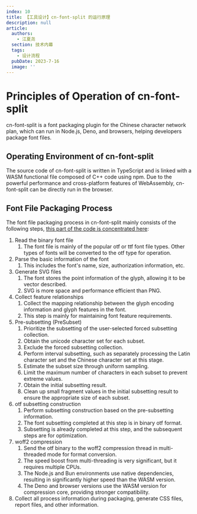 ```yaml
---
index: 10
title: 【工具设计】cn-font-split 的运行原理
description: null
article:
  authors:
    - 江夏尧
  section: 技术内幕
  tags:
    - 设计流程
  pubDate: 2023-7-16
  image: ''
---
```

# Principles of Operation of cn-font-split

cn-font-split is a font packaging plugin for the Chinese character network plan, which can run in Node.js, Deno, and browsers, helping developers package font files.

## Operating Environment of cn-font-split

The source code of cn-font-split is written in TypeScript and is linked with a WASM functional file composed of C++ code using npm. Due to the powerful performance and cross-platform features of WebAssembly, cn-font-split can be directly run in the browser.

## Font File Packaging Process

The font file packaging process in cn-font-split mainly consists of the following steps, [this part of the code is concentrated here](https://github.com/KonghaYao/cn-font-split/blob/0aba77d4093068c1c1d543745bfae47ecb5fc73d/packages/subsets/src/main.ts#L1):

1. Read the binary font file
   1. The font file is mainly of the popular otf or ttf font file types. Other types of fonts will be converted to the otf type for operation.
2. Parse the basic information of the font
   1. This includes the font's name, size, authorization information, etc.
3. Generate SVG files
   1. The font stores the point information of the glyph, allowing it to be vector described.
   2. SVG is more space and performance efficient than PNG.
4. Collect feature relationships
   1. Collect the mapping relationship between the glyph encoding information and glyph features in the font.
   2. This step is mainly for maintaining font feature requirements.
5. Pre-subsetting (PreSubset)
   1. Prioritize the subsetting of the user-selected forced subsetting collection.
   2. Obtain the unicode character set for each subset.
   3. Exclude the forced subsetting collection.
   4. Perform interval subsetting, such as separately processing the Latin character set and the Chinese character set at this stage.
   5. Estimate the subset size through uniform sampling.
   6. Limit the maximum number of characters in each subset to prevent extreme values.
   7. Obtain the initial subsetting result.
   8. Clean up small fragment values in the initial subsetting result to ensure the appropriate size of each subset.
6. otf subsetting construction
   1. Perform subsetting construction based on the pre-subsetting information.
   2. The font subsetting completed at this step is in binary otf format.
   3. Subsetting is already completed at this step, and the subsequent steps are for optimization.
7. woff2 compression
   1. Send the otf binary to the woff2 compression thread in multi-threaded mode for format conversion.
   2. The speed boost from multi-threading is very significant, but it requires multiple CPUs.
   3. The Node.js and Bun environments use native dependencies, resulting in significantly higher speed than the WASM version.
   4. The Deno and browser versions use the WASM version for compression core, providing stronger compatibility.
8. Collect all process information during packaging, generate CSS files, report files, and other information.

